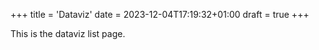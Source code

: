 +++
title = 'Dataviz'
date = 2023-12-04T17:19:32+01:00
draft = true
+++

This is the dataviz list page.
